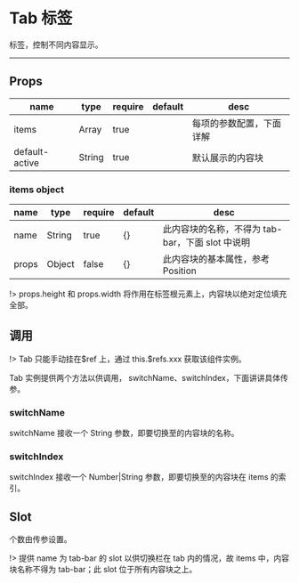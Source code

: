 # Tab 标签

标签，控制不同内容显示。

---

## Props

| name           | type   | require | default | desc                     |
| -------------- | ------ | ------- | ------- | ------------------------ |
| items          | Array  | true    |         | 每项的参数配置，下面详解 |
| default-active | String | true    |         | 默认展示的内容块         |

### items object

| name  | type   | require | default | desc                                             |
| ----- | ------ | ------- | ------- | ------------------------------------------------ |
| name  | String | true    | {}      | 此内容块的名称，不得为 tab-bar，下面 slot 中说明 |
| props | Object | false   | {}      | 此内容块的基本属性，参考 Position                |

!> props.height 和 props.width 将作用在标签根元素上，内容块以绝对定位填充全部。

## 调用

!> Tab 只能手动挂在\$ref 上，通过 this.\$refs.xxx 获取该组件实例。

Tab 实例提供两个方法以供调用， switchName、switchIndex，下面讲讲具体传参。

### switchName

switchName 接收一个 String 参数，即要切换至的内容块的名称。

### switchIndex

switchIndex 接收一个 Number|String 参数，即要切换至的内容块在 items 的索引。

## Slot

个数由传参设置。

!> 提供 name 为 tab-bar 的 slot 以供切换栏在 tab 内的情况，故 items 中，内容块名称不得为 tab-bar；此 slot 位于所有内容块之上。
